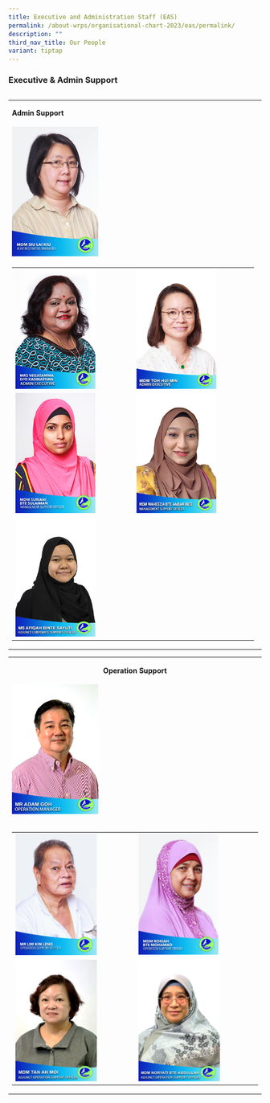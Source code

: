 ```yaml
---
title: Executive and Administration Staff (EAS)
permalink: /about-wrps/organisational-chart-2023/eas/permalink/
description: ""
third_nav_title: Our People
variant: tiptap
---
```

<h3><strong>Executive &amp; Admin Support</strong></h3>
<table style="width: 0px">
<colgroup></colgroup>
<tbody>
<tr></tr>
</tbody>
</table>
<table style="minWidth: 25px">
<colgroup>
<col>
</colgroup>
<tbody>
<tr>
<td rowspan="1" colspan="1">
<p></p>
<p><strong>Admin Support</strong>
</p>
</td>
</tr>
<tr>
<td rowspan="1" colspan="1">
<div class="isomer-image-wrapper">
<img style="width: 35%;" height="auto" width="100%" alt="Administrative Manager" src="/images/Staff/mdm%20siu%20lai%20kiu.jpg">
</div>
</td>
</tr>
<tr>
<td rowspan="1" colspan="1">
<table style="minWidth: 50px">
<colgroup>
<col>
<col>
</colgroup>
<tbody>
<tr>
<td rowspan="1" colspan="1">
<div class="isomer-image-wrapper">
<img style="width: 70%;" height="auto" width="100%" alt="" src="/images/Staff/3__Mrs_Vegatamma_D_O_Kasinathan__Admin_Executive_.jpg">
</div>
</td>
<td rowspan="1" colspan="1">
<div class="isomer-image-wrapper">
<img style="width: 70%;" height="auto" width="100%" alt="Admin Executive" src="/images/Staff/4__Mdm_Toh_Hui_Min__Admin_Executive_.jpg">
</div>
</td>
</tr>
<tr>
<td rowspan="1" colspan="1">
<div class="isomer-image-wrapper">
<img style="width: 70%;" height="auto" width="100%" alt="" src="/images/Staff/5__Mdm_Suriani_Bte_Sulaiman__Management_Support_Officer.jpg">
</div>
</td>
<td rowspan="1" colspan="1">
<div class="isomer-image-wrapper">
<img style="width: 70%;" height="auto" width="100%" alt="" src="/images/Staff/6__Mdm_Waheeda_Bte_Anbar_Beg__Management_Support_Officer_.jpg">
</div>
</td>
</tr>
<tr>
<td rowspan="1" colspan="1">
<div class="isomer-image-wrapper">
<img style="width: 70%;" height="auto" width="100%" alt="" src="/images/Staff/7__Ms_Afiqah_Binte_Sayuti__Adjunct_Corporate_Support_Officer_.jpg">
</div>
</td>
<td rowspan="1" colspan="1">
<p></p>
</td>
</tr>
</tbody>
</table>
<p></p>
</td>
</tr>
</tbody>
</table>
<table style="minWidth: 25px">
<colgroup>
<col>
</colgroup>
<tbody>
<tr>
<th rowspan="1" colspan="1">
<p><strong>Operation Support</strong>
</p>
</th>
</tr>
<tr>
<td rowspan="1" colspan="1">
<div class="isomer-image-wrapper">
<img style="width: 35%;" height="auto" width="100%" alt="Operation Manager" src="/images/Staff/Mr_Adam_Goh__Operation_Manager_.jpg">
</div>
<p></p>
</td>
</tr>
<tr>
<td rowspan="1" colspan="1">
<table style="minWidth: 50px">
<colgroup>
<col>
<col>
</colgroup>
<tbody>
<tr>
<td rowspan="1" colspan="1">
<div class="isomer-image-wrapper">
<img style="width: 70%;" height="auto" width="100%" alt="" src="/images/Staff/13__Mr_Lim_Kin_Leng__Operation_Support_Officer_.jpg">
</div>
</td>
<td rowspan="1" colspan="1">
<div class="isomer-image-wrapper">
<img style="width: 69%;" height="auto" width="100%" alt="" src="/images/Staff/12__Mdm_Rokiah_Bte_Mohamad__Operation_Support_Officer_.jpg">
</div>
</td>
</tr>
<tr>
<td rowspan="1" colspan="1">
<div class="isomer-image-wrapper">
<img style="width: 70%;" height="auto" width="100%" alt="" src="/images/Staff/Tan_Ah_Moi_HQ.jpg">
</div>
</td>
<td rowspan="1" colspan="1">
<div class="isomer-image-wrapper">
<img style="width: 70%;" height="auto" width="100%" alt="" src="/images/Staff/NORYATI_BTE_ABDULLAH_HQ.jpg">
</div>
</td>
</tr>
</tbody>
</table>
<p></p>
</td>
</tr>
</tbody>
</table>
<p></p>